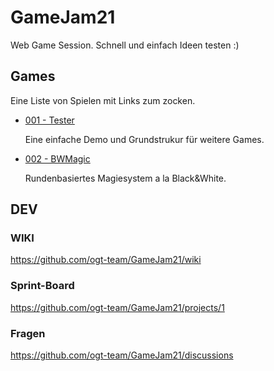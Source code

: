 # GameJam21

Web Game Session. Schnell und einfach Ideen testen :)

## Games

Eine Liste von Spielen mit Links zum zocken.

- [001 - Tester](https://ogt-team.github.io/GameJam21/001_Tester/)

   Eine einfache Demo und Grundstrukur für weitere Games.

- [002 - BWMagic](https://ogt-team.github.io/GameJam21/002_BWMagic/)

    Rundenbasiertes Magiesystem a la Black&White.

## DEV

### WIKI 

https://github.com/ogt-team/GameJam21/wiki

### Sprint-Board

https://github.com/ogt-team/GameJam21/projects/1

### Fragen

https://github.com/ogt-team/GameJam21/discussions
